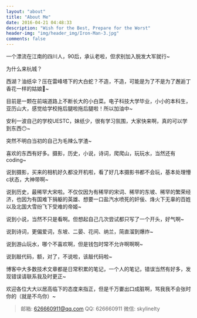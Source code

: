 ```yaml
---
layout: "about"
title: "About Me"
date: 2016-04-21 04:48:33
description: "Wish for the Best, Prepare for the Worst"
header-img: "img/header_img/Iron-Man-3.jpg"
comments: false
---
```

一个漂流在江南的四川人，90后，承认老啦，但求别加入脱发大军就行~

为什么来杭城？

西湖？油纸伞？压在雷峰塔下的大白蛇？不造，不造，可能是为了不是为了邂逅丁香花一样的姑娘🤣~

目前是一颗在前端道路上不断长大的小白菜。电子科技大学毕业，小小的本科生，亚历山大，感觉给学校拖后腿啦拖后腿啦！所以加油中~

安利一波自己的学校UESTC，妹纸少，很有学习氛围，大家快来啊，真的可以学到东西😶~

突然不明白当初的自己为毛辣么学渣~

喜欢的东西有好多。摄影，历史，小说，诗词，爬爬山，玩玩水，当然还有coding~

说到摄影，买来的相机好久都没开机啦，看了好几本摄影书都不会玩，基本处理懵c状态，大神带啊~

说到历史，最稀罕大宋啦。不仅仅因为有稀罕的宋词、稀罕的东坡、稀罕的繁荣经济，也因为有国难下捐躯的英雄、想要一口盐汽水喷死的奸佞、烽火下无辜的百姓以及北国大雪纷飞下受难的帝姬~

说到小说，当然不只是看啊。但想起自己几次尝试都只写了一个开头，好气啊~

说到诗词，更偏爱词，东坡、二晏、花间、纳兰，简直溜到爆炸~

说到游山玩水，哪个不喜欢啊，但是钱包时常不允许啊啊啊~

说到敲代码，额，对了，不说啦，该敲代码啦~

博客中大多数技术文章都是日常积累的笔记，一个人的笔记，错误当然有好多，发现错误请联系我及时更正~

欢迎各位大大以居高临下的态度来指正，但是千万嫑出口成脏啊，骂我我不会张时你的（就是不鸟你）~

> 邮箱: 626660911@qq.com
> QQ: 626660911
> 微信: skylinelty

